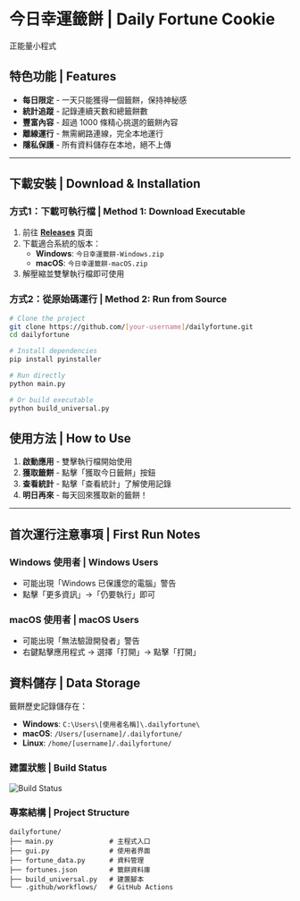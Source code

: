 # 今日幸運籤餅 | Daily Fortune Cookie

正能量小程式

## 特色功能 | Features

-  **每日限定** - 一天只能獲得一個籤餅，保持神秘感
-  **統計追蹤** - 記錄連續天數和總籤餅數
-  **豐富內容** - 超過 1000 條精心挑選的籤餅內容
-  **離線運行** - 無需網路連線，完全本地運行
-  **隱私保護** - 所有資料儲存在本地，絕不上傳

---

## 下載安裝 | Download & Installation

### 方式1：下載可執行檔 | Method 1: Download Executable

1. 前往 **[Releases](../../releases)** 頁面
2. 下載適合系統的版本：
   - **Windows**: `今日幸運籤餅-Windows.zip`
   - **macOS**: `今日幸運籤餅-macOS.zip`
3. 解壓縮並雙擊執行檔即可使用

### 方式2：從原始碼運行 | Method 2: Run from Source

```bash
# Clone the project
git clone https://github.com/[your-username]/dailyfortune.git
cd dailyfortune

# Install dependencies  
pip install pyinstaller

# Run directly
python main.py

# Or build executable
python build_universal.py
```

## 使用方法 | How to Use

1. **啟動應用** - 雙擊執行檔開始使用
2. **獲取籤餅** - 點擊「獲取今日籤餅」按鈕
3. **查看統計** - 點擊「查看統計」了解使用記錄
4. **明日再來** - 每天回來獲取新的籤餅！

---

## 首次運行注意事項 | First Run Notes

### Windows 使用者 | Windows Users
- 可能出現「Windows 已保護您的電腦」警告
- 點擊「更多資訊」→「仍要執行」即可

### macOS 使用者 | macOS Users  
- 可能出現「無法驗證開發者」警告
- 右鍵點擊應用程式 → 選擇「打開」→ 點擊「打開」

## 資料儲存 | Data Storage

籤餅歷史記錄儲存在：

- **Windows**: `C:\Users\[使用者名稱]\.dailyfortune\`
- **macOS**: `/Users/[username]/.dailyfortune/`
- **Linux**: `/home/[username]/.dailyfortune/`


### 建置狀態 | Build Status
![Build Status](../../actions/workflows/build.yml/badge.svg)

### 專案結構 | Project Structure
```
dailyfortune/
├── main.py              # 主程式入口
├── gui.py               # 使用者界面
├── fortune_data.py      # 資料管理
├── fortunes.json        # 籤餅資料庫
├── build_universal.py   # 建置腳本
└── .github/workflows/   # GitHub Actions
```
